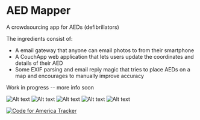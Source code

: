 AED Mapper
===============================

A crowdsourcing app for AEDs (defibrillators)

The ingredients consist of:
- A email gateway that anyone can email photos to from their smartphone
- A CouchApp web application that lets users update the coordinates and details of their AED
- Some EXIF parsing and email reply magic that tries to place AEDs on a map and encourages to manually improve accuracy

Work in progress -- more info soon

![Alt text](http://i.imgur.com/7hmM7.jpg)
![Alt text](http://i.imgur.com/o5IWS.png)
![Alt text](http://i.imgur.com/B3iZI.png)
![Alt text](http://i.imgur.com/dioXz.png)
![Alt text](http://i.imgur.com/XTIwG.png)

[![Code for America Tracker](http://stats.codeforamerica.org/codeforamerica/aedmapper.png)](http://stats.codeforamerica.org/projects/aedmapper)